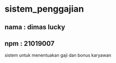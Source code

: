 # sistem_penggajian
## nama : dimas lucky
## npm : 21019007
sistem untuk menentuakan gaji dan bonus karyawan
